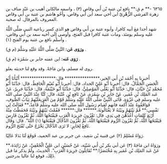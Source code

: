 ٦٣٦٥ -** م ق:** نافع بْن عتبة بْن أَبي وقاص (٣) ، واسمه مالكابن أهيب بن عَبْد مناف بن زهرة القرشي الزُّهْرِيّ ابن أخي سعد ابن أَبي وقاص، وأَخُو هاشم بن عتبة بن أَبي وقاص المعروف بالمرقال. له صحبة.

شهد أحدا مَعَ أبيه كافرا، وأبوه عتبة بن أَبي وقاص هو الذي كسر رباعية النبي صَلَّى اللَّهُ عليه وسلم يومئذ، ومات عتبة كافرا قبل الفتح، وأوصى إِلَى أخيه سعد بن أَبي وقاص، وأسلم نافع بن عتبة يوم الفتح (١) .

**ورَوَى عَن:** النَّبِيِّ صَلَّى اللَّهُ عَلَيْهِ وسَلَّمَ (م ق) .

**رَوَى عَنه:** ابن عمته جابر بن سَمُرَة (م ق) .

روى له مسلم، وابن مَاجَهْ. وقد وقع لنا حديثه بعلو.

أَخبرنا بِهِ أَحْمَد بْن أَبي الخير،**************** قال:**************** أَنْبَأَنَا أَبُو الْحَسَنِ الْجَمَّالُ، قال: أَخبرنا أَبُو عَلِيّ الحداد، قال: أَخبرنا أَبُو نُعَيْمٍ الْحَافِظُ، قال: حَدَّثَنَا أَبُو مُحَمَّدِ بْنُ حَيَّانَ، قال: حَدَّثَنَا أَبُو يَعْلَى الْمَوْصِلِيُّ، قال: حَدَّثَنَا أَبُو خَيْثَمَةَ، قال: حَدَّثَنَا جَرِيرٌ، عَنْ عَبد المَلِك بْنِ عُمَير، عَنْ جَابِرِ بْنِ سَمُرَة، عَنْ نَافِعِ بْنِ عُتْبَةَ، قال: كُنَّا عِنْدَ النَّبِيِّ صلى الله عليه وسلم فِي غَزْوَةٍ، فَأَتَى النَّبِيَّ صَلَّى اللَّهُ عَلَيْهِ وسَلَّمَ قَوْمٌ مِنَ الْعَرَبِعَلَيْهِمْ ثِيَابُ الصُّوفِ، فَوَافَقُوهُ عِنْدَ أكمة فانهم لقيام رَسُول اللَّهِ صلى الله عليه وسَلَّمَ قَاعِدٌ،** فَقَالَتْ لِي نَفْسِي:** قُمْ بَيْنَهُمْ وبَيْنَهُ لا يَغْتَالُونَهُ،****** قال:****** فَقُمْتُ بَيْنَهُمْ وبَيْنَهُ فَحَفَظْتُ مِنْهُ أَرْبَعَ كَلِمَاتٍ أَعُدُهُّنَ فِي يَدِي. قال: تَغْزُونَ جَزِيرَةَ الْعَرَبِ فَيَفْتَحُهَا اللَّهُ، ثُمَّ تَغْزُونَ فَارِسَ فَيَفْتَحُهَا اللَّهُ، ثُمَّ تَغْزُونَ الرُّومَ فَيَفْتَحُهَا اللَّهُ، ثُمَّ تَغْزُونَ الدَّجَّالَ فَيَفْتَحُهَا (١) اللَّهُ". قال: وَقَال نَافِعٌ لِجَابِرٍ: لا تَرَى الدَّجَّالَ يَخْرُجُ حَتَّى تُفْتَحَ الرُّومَ.

رَوَاهُ مُسْلِمٌ (٢) عن قتيبة بْن سَعِيد، عن جرير بن عبد الحميد، فَوَقَعَ لَنَا بَدَلا عَالِيًا.

ورَوَاهُ ابن مَاجَهْ (٣) عَن أبي بكر بْنِ أَبي شَيْبَة، عَنْ حُسَيْنِ ابن عَلِيٍّ الْجُعْفِيِّ، عَنْ زَائِدَةَ،** عَنْ عَبد المَلِك بْنِ عُمَير بِهِ مُخْتَصَرًا:** تُقَاتِلُونَ جَزِيرَةَ الْعَرَبِ". الْحَدِيثَ. ولَمْ يذكر مَا قبل ذَلِكَ، فوقع لنا عاليا بدرجتين.